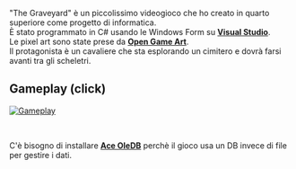 "The Graveyard" è un piccolissimo videogioco che ho creato in quarto superiore come progetto di informatica.<br>
È stato programmato in C# usando le Windows Form su __[Visual Studio](https://visualstudio.microsoft.com/it/)__.<br>
Le pixel art sono state prese da __[Open Game Art](https://opengameart.org/)__.<br>
Il protagonista è un cavaliere che sta esplorando un cimitero e dovrà farsi avanti tra gli scheletri.<br>
## Gameplay (click)
[![Gameplay](https://i.ytimg.com/vi/9XiBA2TiG50/maxresdefault.jpg)
](https://www.youtube.com/watch?v=9XiBA2TiG50)

<br>

C'è bisogno di installare __[Ace OleDB](https://www.microsoft.com/en-US/download/details.aspx?id=54920)__ perchè il gioco usa un DB invece di file per gestire i dati.<br>
